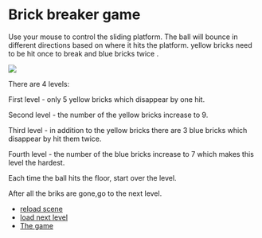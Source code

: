 # Brick breaker game

<p>Use your mouse to control the sliding platform. The ball will bounce in different directions based on where it hits the platform.  yellow bricks need to be hit once to break and blue bricks twice .</p>

![](https://media.giphy.com/media/UsNcxFYnFKgT0Hobsm/giphy.gif)
<p> There are 4 levels:</p>
<p>First level - only 5 yellow bricks which disappear by one hit.</p>
<p>Second level - the number of the yellow bricks increase to 9.</p>
<p>Third level - in addition to the yellow bricks there are 3 blue bricks which disappear by hit them twice.</p>
<p>Fourth level - the number of the blue bricks increase to 7 which makes this level the hardest.</p>
<p>Each time the ball hits the floor, start over the level.</p>
<p>After all the briks are gone,go to the next level.</p>



* [reload scene](https://github.com/arielBar1295/unity/blob/master/brick/Assets/scripts/floor.cs#L14/)
* [load next level](https://github.com/arielBar1295/unity/blob/master/brick/Assets/scripts/brick.cs#L79/) 
* [The game ](https://ariel1295.itch.io/brick/) 


